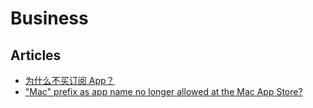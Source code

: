 # Business

## Articles
* [为什么不买订阅 App？](https://v2ex.com/t/662777)
* ["Mac" prefix as app name no longer allowed at the Mac App Store?](https://developer.apple.com/forums/thread/97847)
